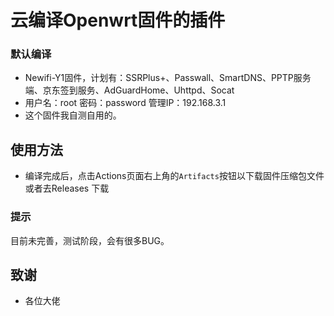 # 云编译Openwrt固件的插件
 

### 默认编译

- Newifi-Y1固件，计划有：SSRPlus+、Passwall、SmartDNS、PPTP服务端、京东签到服务、AdGuardHome、Uhttpd、Socat
- 用户名：root 密码：password 管理IP：192.168.3.1
- 这个固件我自测自用的。 

## 使用方法

- 编译完成后，点击Actions页面右上角的`Artifacts`按钮以下载固件压缩包文件或者去Releases 下载

### 提示

目前未完善，测试阶段，会有很多BUG。

## 致谢
- 各位大佬
